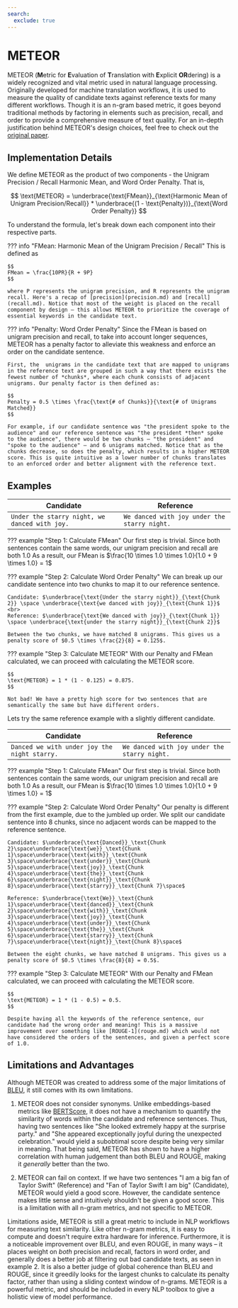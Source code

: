 ```yaml
---
search:
  exclude: true
---
```


# METEOR

METEOR (**M**etric for **E**valuation of **T**ranslation with **E**xplicit **OR**dering) is a widely recognized and vital metric used in natural language processing. Originally developed for machine translation workflows, it is used to measure the quality of candidate texts against reference texts for many different workflows. Though it is an n-gram based metric, it goes beyond traditional methods by factoring in elements such as precision, recall, and order to provide a comprehensive measure of text quality. For an in-depth justification behind METEOR's design choices, feel free to check out the [original paper](https://www.cs.cmu.edu/~alavie/METEOR/pdf/Banerjee-Lavie-2005-METEOR.pdf).

## Implementation Details

We define METEOR as the product of two components - the Unigram Precision / Recall Harmonic Mean, and Word Order Penalty. That is,

$$
\text{METEOR} = \underbrace{\text{FMean}}_{\text{Harmonic Mean of Unigram Precision/Recall}} * \underbrace{(1 - \text{Penalty})}_{\text{Word Order Penalty}}
$$

To understand the formula, let's break down each component into their respective parts.


??? info "FMean: Harmonic Mean of the Unigram Precision / Recall"
    This is defined as

    $$
    FMean = \frac{10PR}{R + 9P}
    $$

    where P represents the unigram precision, and R represents the unigram recall. Here's a recap of [precision](precision.md) and [recall](recall.md). Notice that most of the weight is placed on the recall component by design – this allows METEOR to prioritize the coverage of essential keywords in the candidate text.

??? info "Penalty: Word Order Penalty"
    Since the FMean is based on unigram precision and recall, to take into account longer sequences, METEOR has a penalty factor to alleviate this weakness and enforce an order on the candidate sentence.

    First, the  unigrams in the candidate text that are mapped to unigrams in the reference text are grouped in such a way that there exists the fewest number of *chunks*, where each chunk consists of adjacent unigrams. Our penalty factor is then defined as:

    $$
    Penalty = 0.5 \times \frac{\text{# of Chunks}}{\text{# of Unigrams Matched}}
    $$

    For example, if our candidate sentence was "the president spoke to the audience" and our reference sentence was "the president *then* spoke to the audience", there would be two chunks – "the president" and "spoke to the audience" – and 6 unigrams matched. Notice that as the chunks decrease, so does the penalty, which results in a higher METEOR score. This is quite intuitive as a lower number of chunks translates to an enforced order and better alignment with the reference text.

## Examples

| Candidate | Reference |
| --- | --- |
| `Under the starry night, we danced with joy.` | `We danced with joy under the starry night.` |

??? example "Step 1: Calculate FMean"
    Our first step is trivial. Since both sentences contain the same words, our unigram precision and recall are both 1.0
    As a result, our FMean is $\frac{10 \times 1.0 \times 1.0}{1.0 + 9 \times 1.0} = 1$

??? example "Step 2: Calculate Word Order Penalty"
    We can break up our candidate sentence into two chunks to map it to our reference sentence.

    Candidate: $\underbrace{\text{Under the starry night}}_{\text{Chunk 2}} \space \underbrace{\text{we danced with joy}}_{\text{Chunk 1}}$ <br>
    Reference: $\underbrace{\text{We danced with joy}}_{\text{Chunk 1}} \space \underbrace{\text{under the starry night}}_{\text{Chunk 2}}$

    Between the two chunks, we have matched 8 unigrams. This gives us a penalty score of $0.5 \times \frac{2}{8} = 0.125$.

??? example "Step 3: Calculate METEOR"
    With our Penalty and FMean calculated, we can proceed with calculating the METEOR score.

    $$
    \text{METEOR} = 1 * (1 - 0.125) = 0.875.
    $$

    Not bad! We have a pretty high score for two sentences that are semantically the same but have different orders.

Lets try the same reference example with a slightly different candidate.

| Candidate | Reference |
| --- | --- |
| `Danced we with under joy the night starry.` | `We danced with joy under the starry night.` |

??? example "Step 1: Calculate FMean"
    Our first step is trivial. Since both sentences contain the same words, our unigram precision and recall are both 1.0
    As a result, our FMean is $\frac{10 \times 1.0 \times 1.0}{1.0 + 9 \times 1.0} = 1$

??? example "Step 2: Calculate Word Order Penalty"
    Our penalty is different from the first example, due to the jumbled up order. We split our candidate sentence into 8 chunks, since no adjacent words can be mapped to the reference sentence.

    Candidate: $\underbrace{\text{Danced}}_\text{Chunk 2}\space\underbrace{\text{we}}_\text{Chunk 1}\space\underbrace{\text{with}}_\text{Chunk 3}\space\underbrace{\text{under}}_\text{Chunk 5}\space\underbrace{\text{joy}}_\text{Chunk 4}\space\underbrace{\text{the}}_\text{Chunk 6}\space\underbrace{\text{night}}_\text{Chunk 8}\space\underbrace{\text{starry}}_\text{Chunk 7}\space$

    Reference: $\underbrace{\text{We}}_\text{Chunk 1}\space\underbrace{\text{danced}}_\text{Chunk 2}\space\underbrace{\text{with}}_\text{Chunk 3}\space\underbrace{\text{joy}}_\text{Chunk 4}\space\underbrace{\text{under}}_\text{Chunk 5}\space\underbrace{\text{the}}_\text{Chunk 6}\space\underbrace{\text{starry}}_\text{Chunk 7}\space\underbrace{\text{night}}_\text{Chunk 8}\space$

    Between the eight chunks, we have matched 8 unigrams. This gives us a penalty score of $0.5 \times \frac{8}{8} = 0.5$.

??? example "Step 3: Calculate METEOR"
    With our Penalty and FMean calculated, we can proceed with calculating the METEOR score.

    $$
    \text{METEOR} = 1 * (1 - 0.5) = 0.5.
    $$

    Despite having all the keywords of the reference sentence, our candidate had the wrong order and meaning! This is a massive improvement over something like [ROUGE-1](rouge.md) which would not have considered the orders of the sentences, and given a perfect score of 1.0.

## Limitations and Advantages
Although METEOR was created to address some of the major limitations of [BLEU](bleu.md), it still comes with its own limitations.

1. METEOR does not consider synonyms. Unlike embeddings-based metrics like [BERTScore](bertscore.md), it does not have a mechanism to quantify the similarity of words within the candidate and reference sentences. Thus, having two sentences like "She looked extremely happy at the surprise party." and "She appeared exceptionally joyful during the unexpected celebration." would yield a subobtimal score despite being very similar in meaning. That being said, METEOR has shown to have a higher correlation with human judgement than both BLEU and ROUGE, making it *generally* better than the two.

2. METEOR can fail on context. If we have two sentences "I am a big fan of Taylor Swift" (Reference) and "Fan of Taylor Swift I am big" (Candidate), METEOR would yield a good score. However, the candidate sentence makes little sense and intuitively shouldn't be given a good score. This is a limitation with all n-gram metrics, and not specific to METEOR.

Limitations aside, METEOR is still a great metric to include in NLP workflows for measuring text similarity. Like other n-gram metrics, it is easy to compute and doesn't require extra hardware for inference. Furthermore, it is a noticeable improvement over BLEU, and even ROUGE, in many ways – it places weight on *both* precision and recall, factors in word order, and generally does a better job at filtering out bad candidate texts, as seen in example 2. It is also a better judge of global coherence than BLEU and ROUGE, since it greedily looks for the largest chunks to calculate its penalty factor, rather than using a sliding context window of n-grams. METEOR is a powerful metric, and should be included in every NLP toolbox to give a holistic view of model performance.
